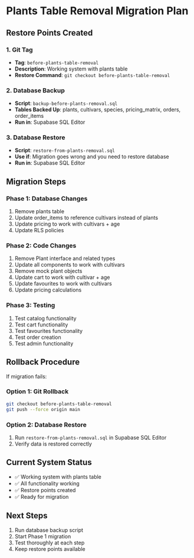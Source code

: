 # Plants Table Removal Migration Plan

## Restore Points Created

### 1. Git Tag
- **Tag**: `before-plants-table-removal`
- **Description**: Working system with plants table
- **Restore Command**: `git checkout before-plants-table-removal`

### 2. Database Backup
- **Script**: `backup-before-plants-removal.sql`
- **Tables Backed Up**: plants, cultivars, species, pricing_matrix, orders, order_items
- **Run in**: Supabase SQL Editor

### 3. Database Restore
- **Script**: `restore-from-plants-removal.sql`
- **Use if**: Migration goes wrong and you need to restore database
- **Run in**: Supabase SQL Editor

## Migration Steps

### Phase 1: Database Changes
1. Remove plants table
2. Update order_items to reference cultivars instead of plants
3. Update pricing to work with cultivars + age
4. Update RLS policies

### Phase 2: Code Changes
1. Remove Plant interface and related types
2. Update all components to work with cultivars
3. Remove mock plant objects
4. Update cart to work with cultivar + age
5. Update favourites to work with cultivars
6. Update pricing calculations

### Phase 3: Testing
1. Test catalog functionality
2. Test cart functionality
3. Test favourites functionality
4. Test order creation
5. Test admin functionality

## Rollback Procedure

If migration fails:

### Option 1: Git Rollback
```bash
git checkout before-plants-table-removal
git push --force origin main
```

### Option 2: Database Restore
1. Run `restore-from-plants-removal.sql` in Supabase SQL Editor
2. Verify data is restored correctly

## Current System Status
- ✅ Working system with plants table
- ✅ All functionality working
- ✅ Restore points created
- ✅ Ready for migration

## Next Steps
1. Run database backup script
2. Start Phase 1 migration
3. Test thoroughly at each step
4. Keep restore points available
